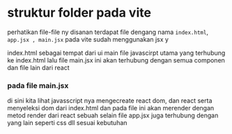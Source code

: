 # struktur folder pada vite


perhatikan file-file ny disanan terdapat file dengang nama `index.html`, `app.jsx , main.jsx`
pada vite sudah menggunakan jsx y

index.html sebagai tempat dari ui
main file javascirpt utama yang terhubung ke index.html
lalu file main.jsx ini akan terhubung dengan semua componen dan file lain dari react


### pada file main.jsx
di sini kita lihat javasscript nya mengecreate react dom, dan react serta menyeleksi dom dari index.html
dan pada file ini akan merender dengan metod render dari react sebuah 
selain file app.jsx juga terhubung dengan yang lain seperti css dll sesuai kebutuhan


